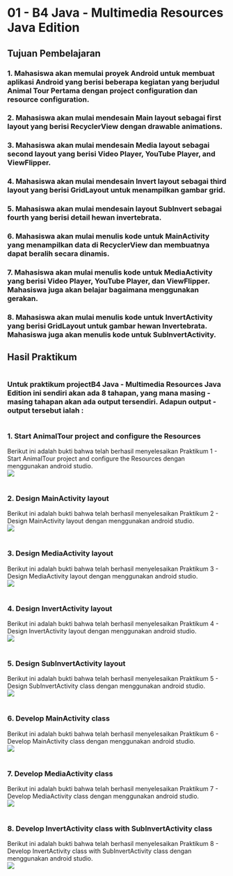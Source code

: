 # 01 - B4 Java - Multimedia Resources Java Edition

## Tujuan Pembelajaran

### 1. Mahasiswa akan memulai proyek Android untuk membuat aplikasi Android yang berisi beberapa kegiatan yang berjudul Animal Tour Pertama dengan project configuration dan resource configuration.
### 2. Mahasiswa akan mulai mendesain Main layout sebagai first layout yang berisi RecyclerView dengan drawable animations.
### 3. Mahasiswa akan mulai mendesain Media layout sebagai second layout yang berisi Video Player, YouTube Player, and ViewFlipper.
### 4. Mahasiswa akan mulai mendesain Invert layout sebagai third layout yang berisi GridLayout untuk menampilkan gambar grid.
### 5. Mahasiswa akan mulai mendesain layout SubInvert sebagai fourth yang berisi detail hewan invertebrata.
### 6. Mahasiswa akan mulai menulis kode untuk MainActivity yang menampilkan data di RecyclerView dan membuatnya dapat beralih secara dinamis.
### 7. Mahasiswa akan mulai menulis kode untuk MediaActivity yang berisi Video Player, YouTube Player, dan ViewFlipper. Mahasiswa juga akan belajar bagaimana menggunakan gerakan.
### 8. Mahasiswa akan mulai menulis kode untuk InvertActivity yang berisi GridLayout untuk gambar hewan Invertebrata. Mahasiswa juga akan menulis kode untuk SubInvertActivity.

## Hasil Praktikum

#

###    Untuk praktikum projectB4 Java - Multimedia Resources Java Edition ini sendiri akan ada 8 tahapan, yang mana masing - masing tahapan akan ada output tersendiri. Adapun output - output tersebut ialah :
#

### 1. Start AnimalTour project and configure the Resources
Berikut ini adalah bukti bahwa telah berhasil menyelesaikan Praktikum 1 - Start AnimalTour project and configure the Resources dengan menggunakan android studio. <br>
<img src="img/Hasil1.png"><br><br>

### 2. Design MainActivity layout
Berikut ini adalah bukti bahwa telah berhasil menyelesaikan Praktikum 2 - Design MainActivity layout dengan menggunakan android studio. <br>
<img src="img/Hasil2.png"><br><br>

### 3. Design MediaActivity layout
Berikut ini adalah bukti bahwa telah berhasil menyelesaikan Praktikum 3 - Design MediaActivity layout dengan menggunakan android studio. <br>
<img src="img/Hasil3.png"><br><br>

### 4. Design InvertActivity layout
Berikut ini adalah bukti bahwa telah berhasil menyelesaikan Praktikum 4 - Design InvertActivity layout dengan menggunakan android studio. <br>
<img src="img/Hasil4.png"><br><br>

### 5. Design SubInvertActivity layout
Berikut ini adalah bukti bahwa telah berhasil menyelesaikan Praktikum 5 - Design SubInvertActivity class dengan menggunakan android studio. <br>
<img src="img/Hasil5.png"><br><br>

### 6. Develop MainActivity class
Berikut ini adalah bukti bahwa telah berhasil menyelesaikan Praktikum 6 - Develop MainActivity class dengan menggunakan android studio. <br>
<img src="img/Hasil6.png"><br><br>

### 7. Develop MediaActivity class
Berikut ini adalah bukti bahwa telah berhasil menyelesaikan Praktikum 7 - Develop MediaActivity class dengan menggunakan android studio. <br>
<img src="img/Hasil7.png"><br><br>

### 8. Develop InvertActivity class with SubInvertActivity class
Berikut ini adalah bukti bahwa telah berhasil menyelesaikan Praktikum 8 - Develop InvertActivity class with SubInvertActivity class dengan menggunakan android studio. <br>
<img src="img/Hasil8.png"><br><br>